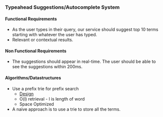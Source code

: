 ### Typeahead Suggestions/Autocomplete System

#### Functional Requirements
- As the user types in their query, our service should suggest top 10 terms starting with whatever the user has typed.
- Relevant or contextual results.

#### Non Functional Requirements
- The suggestions should appear in real-time. The user should be able to see the suggestions within 200ms.

#### Algorithms/Datastructures
- Use a prefix trie for prefix search
  - [Design](../../DS/Design/Trie.py)
  - O(l) retrieval - l is length of word
  - Space Optimized
- A naive approach is to use a trie to store all the terms.